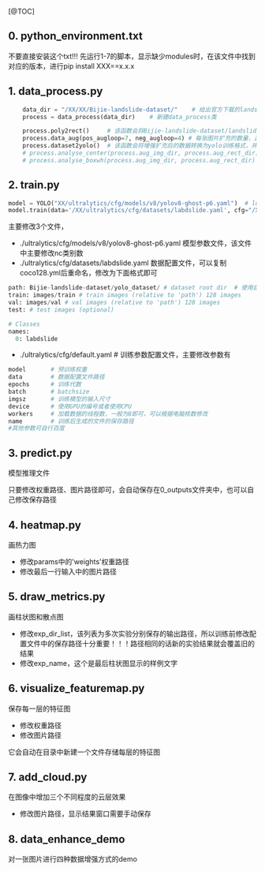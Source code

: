 [@TOC]


## 0. python_environment.txt
不要直接安装这个txt!!! 先运行1-7的脚本，显示缺少modules时，在该文件中找到对应的版本，进行pip install XXX==x.x.x

## 1. data_process.py
```python
    data_dir = "/XX/XX/Bijie-landslide-dataset/"    # 给出官方下载的landslide数据集的主路径
    process = data_process(data_dir)    # 新建data_process类

    process.poly2rect()     # 该函数会将Bijie-landslide-dataset/landslide/polygon_coordinate路径下的txt转换为矩形框标注信息，并存放在Bijie-landslide-dataset/landslide/rectangle_coordinate/ 下
    process.data_aug(pos_augloop=7, neg_augloop=4) # 每张图片扩充的数量，正样本扩充数量为pos_augloop，负样本扩充数量为neg_augloop，扩充后的图像数据和标注数据分别放在Bijie-landslide-dataset/augimages/和Bijie-landslide-dataset/augrect_coords/下
    process.dataset2yolo()  # 该函数会将增强扩充后的数据转换为yolo训练格式，并存放在Bijie-landslide-dataset/yolo_dataset/下
    # process.analyse_center(process.aug_img_dir, process.aug_rect_dir)  # 分析增强后的数据的中心点分布和宽高分布
    # process.analyse_boxwh(process.aug_img_dir, process.aug_rect_dir)
```

## 2. train.py
```python
model = YOLO("XX/ultralytics/cfg/models/v8/yolov8-ghost-p6.yaml")  # load a pretrained model (recommended for training)
model.train(data='/XX/ultralytics/cfg/datasets/labdslide.yaml', cfg="/XX/ultralytics/cfg/default.yaml")  # train the model
```
主要修改3个文件，
- ./ultralytics/cfg/models/v8/yolov8-ghost-p6.yaml      模型参数文件，该文件中主要修改nc类别数
- ./ultralytics/cfg/datasets/labdslide.yaml     数据配置文件，可以复制coco128.yml后重命名，修改为下面格式即可
```python
path: Bijie-landslide-dataset/yolo_dataset/ # dataset root dir  # 使用自己的绝对路径
train: images/train # train images (relative to 'path') 128 images      # 不需要改动
val: images/val # val images (relative to 'path') 128 images
test: # test images (optional)

# Classes
names:
  0: labdslide
```
- ./ultralytics/cfg/default.yaml     # 训练参数配置文件，主要修改参数有
```python
model       # 预训练权重
data        # 数据配置文件路径
epochs      # 训练代数
batch       # batchsize
imgsz       # 训练模型的输入尺寸
device      # 使用GPU的编号或者使用CPU
workers     # 加载数据的线程数，一般为8即可，可以根据电脑核数修改
name        # 训练后生成的文件的保存路径
#其他参数可自行百度
```

## 3. predict.py
模型推理文件

只要修改权重路径、图片路径即可，会自动保存在0_outputs文件夹中，也可以自己修改保存路径

## 4. heatmap.py
画热力图

- 修改params中的'weights'权重路径
- 修改最后一行输入中的图片路径

## 5. draw_metrics.py
画柱状图和散点图

- 修改exp_dir_list，该列表为多次实验分别保存的输出路径，所以训练前修改配置文件中的保存路径十分重要！！！路径相同的话新的实验结果就会覆盖旧的结果
- 修改exp_name，这个是最后柱状图显示的样例文字

## 6. visualize_featuremap.py
保存每一层的特征图

- 修改权重路径
- 修改图片路径

它会自动在目录中新建一个文件存储每层的特征图

## 7. add_cloud.py
在图像中增加三个不同程度的云层效果

- 修改图片路径，显示结果窗口需要手动保存

## 8. data_enhance_demo
对一张图片进行四种数据增强方式的demo
